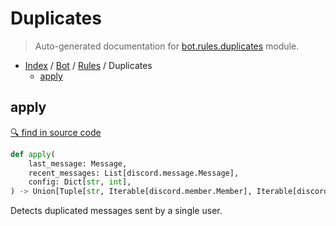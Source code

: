 # Duplicates

> Auto-generated documentation for [bot.rules.duplicates](https://github.com/python-discord/bot/blob/master/bot/rules/duplicates.py) module.

- [Index](../../README.md#modules) / [Bot](../index.md#bot) / [Rules](index.md#rules) / Duplicates
  - [apply](#apply)

## apply

[🔍 find in source code](https://github.com/python-discord/bot/blob/master/bot/rules/duplicates.py#L6)

```python
def apply(
    last_message: Message,
    recent_messages: List[discord.message.Message],
    config: Dict[str, int],
) -> Union[Tuple[str, Iterable[discord.member.Member], Iterable[discord.message.Message]], NoneType]
```

Detects duplicated messages sent by a single user.
